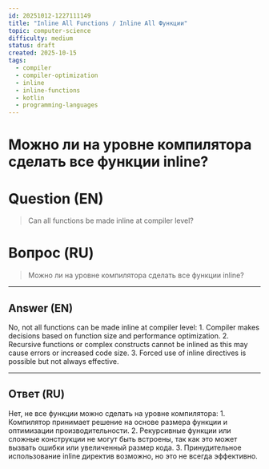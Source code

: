 ```yaml
---
id: 20251012-1227111149
title: "Inline All Functions / Inline All Функции"
topic: computer-science
difficulty: medium
status: draft
created: 2025-10-15
tags:
  - compiler
  - compiler-optimization
  - inline
  - inline-functions
  - kotlin
  - programming-languages
---
```

# Можно ли на уровне компилятора сделать все функции inline?

# Question (EN)
> Can all functions be made inline at compiler level?

# Вопрос (RU)
> Можно ли на уровне компилятора сделать все функции inline?

---

## Answer (EN)

No, not all functions can be made inline at compiler level: 1. Compiler makes decisions based on function size and performance optimization. 2. Recursive functions or complex constructs cannot be inlined as this may cause errors or increased code size. 3. Forced use of inline directives is possible but not always effective.

---

## Ответ (RU)

Нет, не все функции можно сделать на уровне компилятора: 1. Компилятор принимает решение на основе размера функции и оптимизации производительности. 2. Рекурсивные функции или сложные конструкции не могут быть встроены, так как это может вызвать ошибки или увеличенный размер кода. 3. Принудительное использование inline директив возможно, но это не всегда эффективно.

